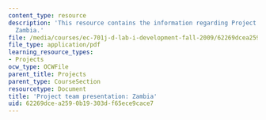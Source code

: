 ```yaml
---
content_type: resource
description: 'This resource contains the information regarding Project team presentation:
  Zambia.'
file: /media/courses/ec-701j-d-lab-i-development-fall-2009/62269dcea2590b19303df65ece9cace7_MITEC_701JF09_proj_zambia.pdf
file_type: application/pdf
learning_resource_types:
- Projects
ocw_type: OCWFile
parent_title: Projects
parent_type: CourseSection
resourcetype: Document
title: 'Project team presentation: Zambia'
uid: 62269dce-a259-0b19-303d-f65ece9cace7
---
```

